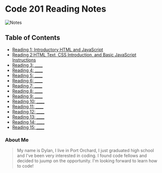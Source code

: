 # Code 201 Reading Notes

![Notes](https://blog.macsales.com/wp-content/uploads/2018/05/notes-icon-mac.jpg)

## Table of Contents

- [Reading 1: Introductory HTML and JavaScript](https://dylanmunson.github.io/reading-notes2/class-01.html)
- [Reading 2:HTML Text, CSS Introduction, and Basic JavaScript Instructions](https://dylanmunson.github.io/reading-notes2/class-01.html)
- [Reading 3: ____]()
- [Reading 4: ____]()
- [Reading 5: ____]()
- [Reading 6: ____]()
- [Reading 7: ____]()
- [Reading 8: ____]()
- [Reading 9: ____]()
- [Reading 10: ____]()
- [Reading 11: ____]()
- [Reading 12: ____]()
- [Reading 13: ____]()
- [Reading 14: ____]()
- [Reading 15: ____]()

### About Me

> My name is Dylan, I live in Port Orchard, I just graduated high school and I've been very interested in coding. I found code fellows and decided to juump on the opportunity. I'm looking forward to learn how to code!

